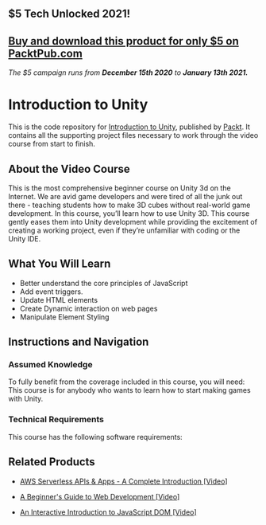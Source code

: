 ## $5 Tech Unlocked 2021!
[Buy and download this product for only $5 on PacktPub.com](https://www.packtpub.com/)
-----
*The $5 campaign         runs from __December 15th 2020__ to __January 13th 2021.__*

# Introduction to Unity
This is the code repository for [Introduction to Unity](https://www.packtpub.com/web-development/interactive-introduction-javascript-dom-video?utm_source=github&utm_medium=repository&utm_campaign=9781789618945), published by [Packt](https://www.packtpub.com/?utm_source=github). It contains all the supporting project files necessary to work through the video course from start to finish.
## About the Video Course
This is the most comprehensive beginner course on Unity 3d on the Internet. We are avid game developers and were tired of all the junk out there - teaching students how to make 3D cubes without real-world game development. In this course, you’ll learn how to use Unity 3D. This course gently eases them into Unity development while providing the excitement of creating a working project, even if they’re unfamiliar with coding or the Unity IDE.

<H2>What You Will Learn</H2>
<DIV class=book-info-will-learn-text>
<UL>
<LI>Better understand the core principles of JavaScript 
<LI>Add event triggers. 
<LI>Update HTML elements 
<LI>Create Dynamic interaction on web pages 
<LI>Manipulate Element Styling </LI></UL></DIV>

## Instructions and Navigation
### Assumed Knowledge
To fully benefit from the coverage included in this course, you will need:<br/>
This course is for anybody who wants to learn how to start making games with Unity.
### Technical Requirements
This course has the following software requirements:<br/>
                         

## Related Products
* [AWS Serverless APIs & Apps - A Complete Introduction [Video]](https://www.packtpub.com/web-development/interactive-introduction-javascript-dom-video?utm_source=github&utm_medium=repository&utm_campaign=9781789618945)

* [A Beginner's Guide to Web Development [Video]](https://www.packtpub.com/web-development/interactive-introduction-javascript-dom-video?utm_source=github&utm_medium=repository&utm_campaign=9781789618945)

* [An Interactive Introduction to JavaScript DOM [Video]](https://www.packtpub.com/web-development/interactive-introduction-javascript-dom-video?utm_source=github&utm_medium=repository&utm_campaign=9781789618945)

